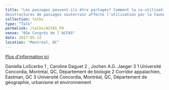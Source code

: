 ```yaml
---
title: "Les passages peuvent-ils être partagés? Comment la co-utilisation humaine
desstructures de passages souterrain affecte l’utilisation par la faune?"
collection: talks
type: "Talk"
permalink: /talks/ACFAS_FR
venue: "85e Congrès de l'ACFAS"
date: 2017-05-12
location: "Montreal, QC"
---
```


[Plus d'information ici](https://www.acfas.ca/evenements/congres/programme/85/200/204/c)

Daniella LoScerbo 1 , Caroline Daguet 2 , Jochen A.G. Jaeger 3
1 Université Concordia, Montréal, QC, Département de biologie
2 Corridor appalachien, Eastman, QC
3 Université Concordia, Montréal, QC, Département de géographie, urbanisme et
environnement


